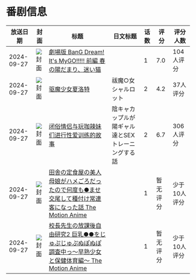 # 番剧信息

|放送日期|封面|标题|日文标题|话数|评分|评分人数|
|---|---|---|---|---|---|---|
|2024-09-27|![封面](https://lain.bgm.tv/pic/cover/c/68/62/473832_5lQ5Q.jpg)|[劇場版 BanG Dream! It's MyGO!!!!! 前編 春の陽だまり、迷い猫](https://bangumi.tv/subject/473832)||1|7.0|104人评分|
|2024-09-27|![封面](https://bangumi.tv/img/no_icon_subject.png)|[驱魔少女夏洛特](https://bangumi.tv/subject/501522)|祓魔○女シャルロット|2|4.2|37人评分|
|2024-09-27|![封面](https://bangumi.tv/img/no_icon_subject.png)|[闭俗情侣与玩咖辣妹们进行性爱训练的故事](https://bangumi.tv/subject/503498)|陰キャカップルが陽ギャル達とSEXトレーニングする話|2|6.7|306人评分|
|2024-09-27|![封面](https://bangumi.tv/img/no_icon_subject.png)|[田舎の定食屋の美人母娘がハメごろだったので何度も●ませ交尾して種付け常連客になった話 The Motion Anime](https://bangumi.tv/subject/516368)||1|暂无评分|少于10人评分|
|2024-09-27|![封面](https://bangumi.tv/img/no_icon_subject.png)|[校長先生の放課後自由研究2 巨乳●●をじゅぷじゅぷぬぽぬぽ調査中っ～早熟少女と保健体育編～ The Motion Anime](https://bangumi.tv/subject/516370)||1|暂无评分|少于10人评分|
